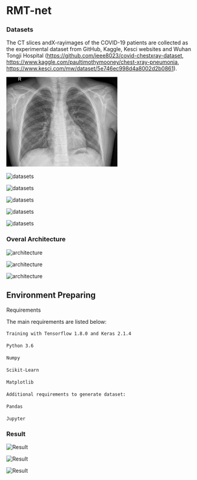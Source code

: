 # RMT-net
### Datasets
The CT slices andX-rayimages of the COVID-19 patients are collected as the experimental dataset from GitHub, Kaggle, Kesci websites and Wuhan Tongji Hospital (https://github.com/ieee8023/covid-chestxray-dataset, https://www.kaggle.com/paultimothymooney/chest-xray-pneumonia, https://www.kesci.com/mw/dataset/5e746ec998d4a8002d2b0861).

![datasets](./pictures/lung1.png)

![datasets](./lung2.png)

![datasets](./lung3.png)

![datasets](/RMT-Net/lung4.png)

![datasets](/RMT-Net/lung5.png)

![datasets](/RMT-Net/lung6.png)
### Overal Architecture
![architecture](/RMT-Net/RMT.svg)

![architecture](/RMT-Net/RMT2.svg)

![architecture](/RMT-Net/TF.svg)

## Environment Preparing
Requirements

The main requirements are listed below:
```
Training with Tensorflow 1.8.0 and Keras 2.1.4

Python 3.6

Numpy

Scikit-Learn

Matplotlib

Additional requirements to generate dataset:

Pandas

Jupyter

```


### Result

![Result](/RMT-Net/val1.svg)

![Result](/RMT-Net/val2.svg)

![Result](/RMT-Net/data.svg)

